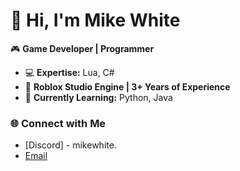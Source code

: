 # 👋 Hi, I'm Mike White

🎮 **Game Developer | Programmer**

- 💻 **Expertise:** Lua, C#
- 🎨 **Roblox Studio Engine | 3+ Years of Experience**
- 🚀 **Currently Learning:** Python, Java

### 🌐 Connect with Me
- [Discord] - mikewhite.
- [Email](mailto:officialcombineempire@gmail.com)

